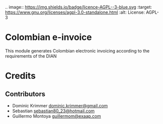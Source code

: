 
.. image:: https://img.shields.io/badge/licence-AGPL--3-blue.svg
   :target: https://www.gnu.org/licenses/agpl-3.0-standalone.html
   :alt: License: AGPL-3


Colombian e-invoice
===================

This module generates Colombian electronic invoicing according to the requirements of the DIAN


Credits
=======

Contributors
------------

* Dominic Krimmer <dominic.krimmer@gmail.com>
* Sebastian <sebastian80_23@hotmail.com>
* Guillermo Montoya <guillermom@exaap.com>
